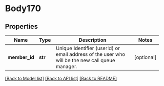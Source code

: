 # Body170

## Properties
Name | Type | Description | Notes
------------ | ------------- | ------------- | -------------
**member_id** | **str** | Unique Identifier (userId) or email address of the user who will be the new call queue manager. | [optional] 

[[Back to Model list]](../README.md#documentation-for-models) [[Back to API list]](../README.md#documentation-for-api-endpoints) [[Back to README]](../README.md)

